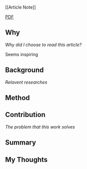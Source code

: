 [[Article Note]]

[PDF](files/)

## Why 
*Why did I choose to read this article?*

Seems inspiring


## Background
*Relavent researches*


## Method


## Contribution
*The problem that this work solves*


## Summary


## My Thoughts